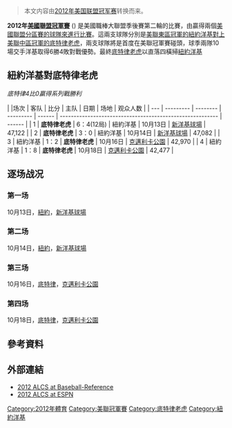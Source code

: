 > 本文内容由[2012年美国联盟冠军赛](https://zh.wikipedia.org/wiki/2012年美国联盟冠军赛)转换而来。


**2012年[美國聯盟冠軍賽](https://zh.wikipedia.org/wiki/美國聯盟冠軍賽 "wikilink")** () 是美國職棒大聯盟季後賽第二輪的比賽，由贏得兩個[美國聯盟分區賽的球隊來進行比賽](../Page/2012年美國聯盟分區賽.md "wikilink")。這兩支球隊分別是[美聯東區冠軍的紐約洋基對上](../Page/美國聯盟東區.md "wikilink")[美聯中區冠軍的](../Page/美國聯盟中區.md "wikilink")[底特律老虎](../Page/底特律老虎.md "wikilink")，兩支球隊將是首度在美聯冠軍賽碰頭，球季兩隊10場交手洋基取得6勝4敗對戰優勢。最終[底特律老虎](../Page/底特律老虎.md "wikilink")以直落四橫掃[紐約洋基](../Page/紐約洋基.md "wikilink")

## 紐約洋基對底特律老虎

*底特律4比0贏得系列戰勝利*

| |场次 | 客队        | 比分       | 主队        | 日期     | 场地                                                        | 观众人数   |
| --- | --------- | -------- | --------- | ------ | --------------------------------------------------------- | ------ |
| 1   | **底特律老虎** | 6：4(12局) | 紐約洋基      | 10月13日 | [新洋基球場](https://zh.wikipedia.org/wiki/新洋基球場 "wikilink")   | 47,122 |
| 2   | **底特律老虎** | 3：0      | 紐約洋基      | 10月14日 | [新洋基球場](https://zh.wikipedia.org/wiki/新洋基球場 "wikilink")   | 47,082 |
| 3   | 紐約洋基      | 1：2      | **底特律老虎** | 10月16日 | [克邁利卡公園](https://zh.wikipedia.org/wiki/克邁利卡公園 "wikilink") | 42,970 |
| 4   | 紐約洋基      | 1：8      | **底特律老虎** | 10月18日 | [克邁利卡公園](https://zh.wikipedia.org/wiki/克邁利卡公園 "wikilink") | 42,477 |

## 逐场战况

### 第一场

10月13日，[紐約](https://zh.wikipedia.org/wiki/紐約 "wikilink")，[新洋基球場](https://zh.wikipedia.org/wiki/新洋基球場 "wikilink")

### 第二场

10月14日，[紐約](https://zh.wikipedia.org/wiki/紐約 "wikilink")，[新洋基球場](https://zh.wikipedia.org/wiki/新洋基球場 "wikilink")

### 第三场

10月16日，[底特律](https://zh.wikipedia.org/wiki/底特律 "wikilink")，[克邁利卡公園](https://zh.wikipedia.org/wiki/克邁利卡公園 "wikilink")

### 第四场

10月18日，[底特律](https://zh.wikipedia.org/wiki/底特律 "wikilink")，[克邁利卡公園](https://zh.wikipedia.org/wiki/克邁利卡公園 "wikilink")

## 參考資料

## 外部連結

  - [2012 ALCS at Baseball-Reference](http://www.baseball-reference.com/postseason/2012_ALCS.shtml)
  - [2012 ALCS at ESPN](http://espn.go.com/mlb/playoffs/2012/matchup/_/teams/angels-yankees)

[Category:2012年體育](https://zh.wikipedia.org/wiki/Category:2012年體育 "wikilink") [Category:美聯冠軍賽](https://zh.wikipedia.org/wiki/Category:美聯冠軍賽 "wikilink") [Category:底特律老虎](https://zh.wikipedia.org/wiki/Category:底特律老虎 "wikilink") [Category:紐約洋基](https://zh.wikipedia.org/wiki/Category:紐約洋基 "wikilink")